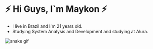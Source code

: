 <h1> ⚡ Hi Guys, I`m Maykon ⚡</h1>

* I live in Brazil and I'm 21 years old.
* Studying System Analysis and Development and studying at Alura.

![snake gif](https://github.com/MaykonFerrari/MaykonFerrari/blob/output/github-contribution-grid-snake.gif)
